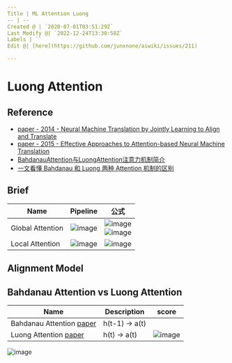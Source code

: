 ```yaml
---
Title | ML Attention Luong
-- | --
Created @ | `2020-07-01T03:51:29Z`
Last Modify @| `2022-12-24T13:30:58Z`
Labels | ``
Edit @| [here](https://github.com/junxnone/aiwiki/issues/211)

---
```

# Luong Attention

## Reference

- [paper - 2014 - Neural Machine Translation by Jointly Learning to Align and Translate](https://arxiv.org/abs/1409.0473)
- [paper - 2015 - Effective Approaches to Attention-based Neural Machine Translation](https://arxiv.org/abs/1508.04025)
- [BahdanauAttention与LuongAttention注意力机制简介](https://blog.csdn.net/u010960155/article/details/82853632)
- [一文看懂 Bahdanau 和 Luong 两种 Attention 机制的区别](https://zhuanlan.zhihu.com/p/129316415)

## Brief

Name | Pipeline | 公式
-- | -- | --
Global Attention | ![image](https://user-images.githubusercontent.com/2216970/86207842-f901e080-bba1-11ea-8828-88888630461c.png) | ![image](https://user-images.githubusercontent.com/2216970/86207946-2cdd0600-bba2-11ea-926d-5310fd96d626.png) <br> ![image](https://user-images.githubusercontent.com/2216970/86207965-36666e00-bba2-11ea-9c13-3df4d9e67216.png)
Local Attention | ![image](https://user-images.githubusercontent.com/2216970/86207867-06b76600-bba2-11ea-97c1-c11f671babd2.png) | ![image](https://user-images.githubusercontent.com/2216970/86208024-5302a600-bba2-11ea-8f6a-42946e2e1f01.png)

## Alignment Model 

## Bahdanau Attention  vs Luong Attention 

Name | Description | score
-- | --  | --
Bahdanau Attention [paper](https://arxiv.org/abs/1409.0473) | h(t-1) -> a(t) | 
Luong Attention [paper](https://arxiv.org/abs/1508.04025) |  h(t) -> a(t) |![image](https://user-images.githubusercontent.com/2216970/86200698-01e9b680-bb90-11ea-96db-1c0842a01d16.png)


![image](https://user-images.githubusercontent.com/2216970/86115857-192c9380-baff-11ea-8b39-233cce449825.png)
